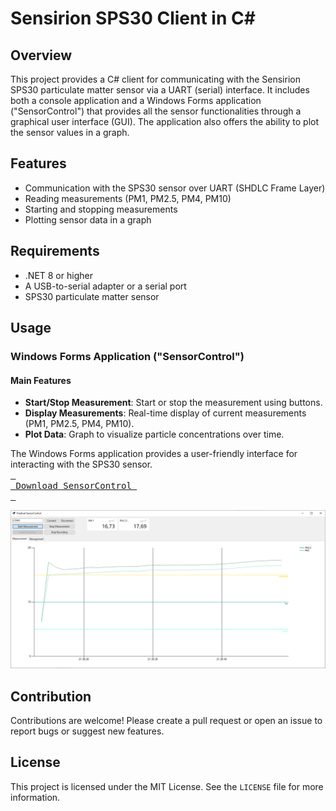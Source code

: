 # Sensirion SPS30 Client in C#

## Overview

This project provides a C# client for communicating with the Sensirion SPS30 particulate matter sensor via a UART (serial) interface.
It includes both a console application and a Windows Forms application ("SensorControl") that provides all the sensor functionalities through a graphical user interface (GUI).
The application also offers the ability to plot the sensor values in a graph.

## Features

- Communication with the SPS30 sensor over UART (SHDLC Frame Layer)
- Reading measurements (PM1, PM2.5, PM4, PM10)
- Starting and stopping measurements
- Plotting sensor data in a graph

## Requirements

- .NET 8 or higher
- A USB-to-serial adapter or a serial port
- SPS30 particulate matter sensor

## Usage

### Windows Forms Application ("SensorControl")

#### Main Features

- **Start/Stop Measurement**: Start or stop the measurement using buttons.
- **Display Measurements**: Real-time display of current measurements (PM1, PM2.5, PM4, PM10).
- **Plot Data**: Graph to visualize particle concentrations over time.

The Windows Forms application provides a user-friendly interface for interacting with the SPS30 sensor.<br>
[<kbd> <br> Download SensorControl <br> </kbd>](https://github.com/nager/Nager.FineDustSensor/releases/latest/download/Nager.FineDustSensor.SensorControl.zip)

![SensorControl Screenshot](/docs/SensorControl.png)

## Contribution

Contributions are welcome! Please create a pull request or open an issue to report bugs or suggest new features.

## License

This project is licensed under the MIT License. See the `LICENSE` file for more information.
